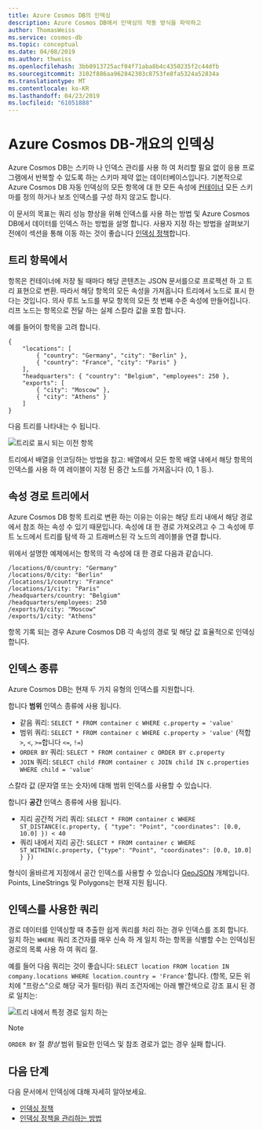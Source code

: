 ```yaml
---
title: Azure Cosmos DB의 인덱싱
description: Azure Cosmos DB에서 인덱싱의 작동 방식을 파악하고
author: ThomasWeiss
ms.service: cosmos-db
ms.topic: conceptual
ms.date: 04/08/2019
ms.author: thweiss
ms.openlocfilehash: 3bb8913725acf04f71aba8b4c4350235f2c44dfb
ms.sourcegitcommit: 3102f886aa962842303c8753fe8fa5324a52834a
ms.translationtype: MT
ms.contentlocale: ko-KR
ms.lasthandoff: 04/23/2019
ms.locfileid: "61051888"
---
```

# <a name="indexing-in-azure-cosmos-db---overview"></a>Azure Cosmos DB-개요의 인덱싱

Azure Cosmos DB는 스키마 나 인덱스 관리를 사용 하 여 처리할 필요 없이 응용 프로그램에서 반복할 수 있도록 하는 스키마 제약 없는 데이터베이스입니다. 기본적으로 Azure Cosmos DB 자동 인덱싱의 모든 항목에 대 한 모든 속성에 [컨테이너](databases-containers-items.md#azure-cosmos-containers) 모든 스키마를 정의 하거나 보조 인덱스를 구성 하지 않고도 합니다.

이 문서의 목표는 쿼리 성능 향상을 위해 인덱스를 사용 하는 방법 및 Azure Cosmos DB에서 데이터를 인덱스 하는 방법을 설명 합니다. 사용자 지정 하는 방법을 살펴보기 전에이 섹션을 통해 이동 하는 것이 좋습니다 [인덱싱 정책](index-policy.md)합니다.

## <a name="from-items-to-trees"></a>트리 항목에서

항목은 컨테이너에 저장 될 때마다 해당 콘텐츠는 JSON 문서를으로 프로젝션 하 고 트리 표현으로 변환. 따라서 해당 항목의 모든 속성을 가져옵니다 트리에서 노드로 표시 한다는 것입니다. 의사 루트 노드를 부모 항목의 모든 첫 번째 수준 속성에 만들어집니다. 리프 노드는 항목으로 전달 하는 실제 스칼라 값을 포함 합니다.

예를 들어이 항목을 고려 합니다.

    {
        "locations": [
            { "country": "Germany", "city": "Berlin" },
            { "country": "France", "city": "Paris" }
        ],
        "headquarters": { "country": "Belgium", "employees": 250 },
        "exports": [
            { "city": "Moscow" },
            { "city": "Athens" }
        ]
    }

다음 트리를 나타내는 수 됩니다.

![트리로 표시 되는 이전 항목](./media/index-overview/item-as-tree.png)

트리에서 배열을 인코딩하는 방법을 참고: 배열에서 모든 항목 배열 내에서 해당 항목의 인덱스를 사용 하 여 레이블이 지정 된 중간 노드를 가져옵니다 (0, 1 등.).

## <a name="from-trees-to-property-paths"></a>속성 경로 트리에서

Azure Cosmos DB 항목 트리로 변환 하는 이유는 이유는 해당 트리 내에서 해당 경로에서 참조 하는 속성 수 있기 때문입니다. 속성에 대 한 경로 가져오려고 수 그 속성에 루트 노드에서 트리를 탐색 하 고 트래버스된 각 노드의 레이블을 연결 합니다.

위에서 설명한 예제에서는 항목의 각 속성에 대 한 경로 다음과 같습니다.

    /locations/0/country: "Germany"
    /locations/0/city: "Berlin"
    /locations/1/country: "France"
    /locations/1/city: "Paris"
    /headquarters/country: "Belgium"
    /headquarters/employees: 250
    /exports/0/city: "Moscow"
    /exports/1/city: "Athens"

항목 기록 되는 경우 Azure Cosmos DB 각 속성의 경로 및 해당 값 효율적으로 인덱싱합니다.

## <a name="index-kinds"></a>인덱스 종류

Azure Cosmos DB는 현재 두 가지 유형의 인덱스를 지원합니다.

합니다 **범위** 인덱스 종류에 사용 됩니다.

- 같음 쿼리: `SELECT * FROM container c WHERE c.property = 'value'`
- 범위 쿼리: `SELECT * FROM container c WHERE c.property > 'value'` (적합 `>`, `<`, `>=`합니다 `<=`, `!=`)
- `ORDER BY` 쿼리: `SELECT * FROM container c ORDER BY c.property`
- `JOIN` 쿼리: `SELECT child FROM container c JOIN child IN c.properties WHERE child = 'value'`

스칼라 값 (문자열 또는 숫자)에 대해 범위 인덱스를 사용할 수 있습니다.

합니다 **공간** 인덱스 종류에 사용 됩니다.

- 지리 공간적 거리 쿼리: `SELECT * FROM container c WHERE ST_DISTANCE(c.property, { "type": "Point", "coordinates": [0.0, 10.0] }) < 40`
- 쿼리 내에서 지리 공간: `SELECT * FROM container c WHERE ST_WITHIN(c.property, {"type": "Point", "coordinates": [0.0, 10.0] } })`

형식이 올바르게 지정에서 공간 인덱스를 사용할 수 있습니다 [GeoJSON](geospatial.md) 개체입니다. Points, LineStrings 및 Polygons는 현재 지원 됩니다.

## <a name="querying-with-indexes"></a>인덱스를 사용한 쿼리

경로 데이터를 인덱싱할 때 추출한 쉽게 쿼리를 처리 하는 경우 인덱스를 조회 합니다. 일치 하는 `WHERE` 쿼리 조건자를 매우 신속 하 게 일치 하는 항목을 식별할 수는 인덱싱된 경로의 목록 사용 하 여 쿼리 절.

예를 들어 다음 쿼리는 것이 좋습니다: `SELECT location FROM location IN company.locations WHERE location.country = 'France'`합니다. (항목, 모든 위치에 "프랑스"으로 해당 국가 필터링) 쿼리 조건자에는 아래 빨간색으로 강조 표시 된 경로 일치는:

![트리 내에서 특정 경로 일치 하는](./media/index-overview/matching-path.png)

> [!NOTE]
> `ORDER BY` 절 *항상* 범위 필요한 인덱스 및 참조 경로가 없는 경우 실패 합니다.

## <a name="next-steps"></a>다음 단계

다음 문서에서 인덱싱에 대해 자세히 알아보세요.

- [인덱싱 정책](index-policy.md)
- [인덱싱 정책을 관리하는 방법](how-to-manage-indexing-policy.md)
